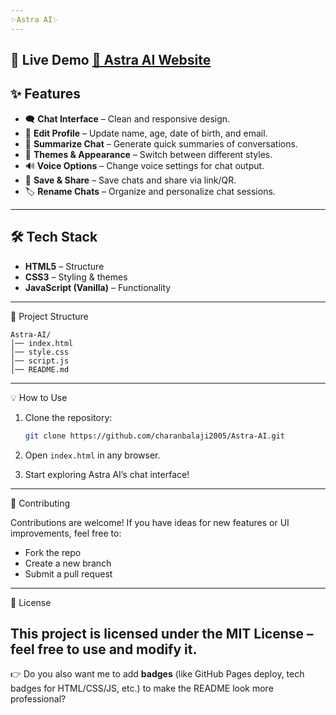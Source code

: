 ```yaml
---
✨Astra AI✨
---
```


🚀 Live Demo
[🔗 Astra AI Website](https://charanbalaji2005.github.io/Astra-AI/)
---

## ✨ Features

* 🗨️ **Chat Interface** – Clean and responsive design.
* 📝 **Edit Profile** – Update name, age, date of birth, and email.
* 📑 **Summarize Chat** – Generate quick summaries of conversations.
* 🎨 **Themes & Appearance** – Switch between different styles.
* 🔊 **Voice Options** – Change voice settings for chat output.
* 💾 **Save & Share** – Save chats and share via link/QR.
* 🏷️ **Rename Chats** – Organize and personalize chat sessions.

---

## 🛠️ Tech Stack

* **HTML5** – Structure
* **CSS3** – Styling & themes
* **JavaScript (Vanilla)** – Functionality

---

📂 Project Structure

```
Astra-AI/
│── index.html
│── style.css
│── script.js      
│── README.md
```

---
💡 How to Use
1. Clone the repository:

   ```bash
   git clone https://github.com/charanbalaji2005/Astra-AI.git
   ```
2. Open `index.html` in any browser.
3. Start exploring Astra AI’s chat interface!

---

🤝 Contributing

Contributions are welcome! If you have ideas for new features or UI improvements, feel free to:

* Fork the repo
* Create a new branch
* Submit a pull request

---

📜 License

This project is licensed under the **MIT License** – feel free to use and modify it.
---
👉 Do you also want me to add **badges** (like GitHub Pages deploy, tech badges for HTML/CSS/JS, etc.) to make the README look more professional?
